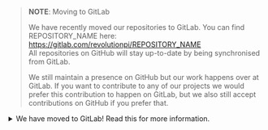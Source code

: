 > **NOTE**: Moving to GitLab
> 
> We have recently moved our repositories to GitLab. You can find
> REPOSITORY_NAME here: https://gitlab.com/revolutionpi/REPOSITORY_NAME  
> All repositories on GitHub will stay up-to-date by being synchronised from
> GitLab.
> 
> We still maintain a presence on GitHub but our work happens over at GitLab. If
> you want to contribute to any of our projects we would prefer this contribution
> to happen on GitLab, but we also still accept contributions on GitHub if you
> prefer that.

<details>
<summary>We have moved to GitLab! Read this for more information.</summary>

We have recently moved our repositories to GitLab. You can find REPOSITORY_NAME
here: https://gitlab.com/revolutionpi/REPOSITORY_NAME  
All repositories on GitHub will stay up-to-date by being synchronised from
GitLab.

We still maintain a presence on GitHub but our work happens over at GitLab. If
you want to contribute to any of our projects we would prefer this contribution
to happen on GitLab, but we also still accept contributions on GitHub if you
prefer that.
</details>
